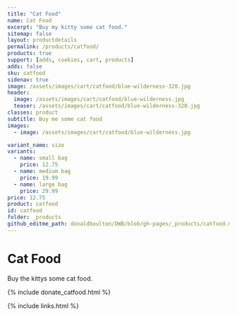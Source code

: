 ```yaml
---
title: "Cat Food"
name: Cat Food
excerpt: "Buy my kitty some cat food."
sitemap: false
layout: productdetails
permalink: /products/catfood/
products: true
support: [adds, cookies, cart, products]
adds: false
sku: catfood
sidenav: true
image: /assets/images/cart/catfood/blue-wilderness-320.jpg
header:
  image: /assets/images/cart/catfood/blue-wilderness.jpg
  teaser: /assets/images/cart/catfood/blue-wilderness-320.jpg
classes: product
subtitle: Buy me some cat food
images:
  - image: /assets/images/cart/catfood/blue-wilderness.jpg

variant_name: size
variants:
  - name: small bag
    price: 12.75
  - name: medium bag
    price: 19.99
  - name: large bag
    price: 29.99
price: 12.75
product: catfood
id: catfood
folder: _products
github_editme_path: donaldboulton/DWB/blob/gh-pages/_products/catfood.md
---
```

# Cat Food

Buy the kittys some cat food.

{% include donate_catfood.html %}

{% include links.html %}
